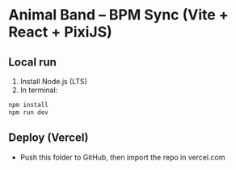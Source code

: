 # Animal Band – BPM Sync (Vite + React + PixiJS)

## Local run
1) Install Node.js (LTS)
2) In terminal:
```bash
npm install
npm run dev
```

## Deploy (Vercel)
- Push this folder to GitHub, then import the repo in vercel.com
